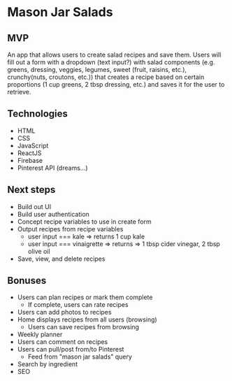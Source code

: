 # Mason Jar Salads

## MVP
An app that allows users to create salad recipes and save them. Users will fill out a form with a dropdown (text input?) with salad components (e.g. greens, dressing, veggies, legumes, sweet (fruit, raisins, etc.), crunchy(nuts, croutons, etc.)) that creates a recipe based on certain proportions (1 cup greens, 2 tbsp dressing, etc.) and saves it for the user to retrieve.

## Technologies
- HTML
- CSS
- JavaScript
- ReactJS
- Firebase
- Pinterest API (dreams...)

## Next steps
 - Build out UI
 - Build user authentication
 - Concept recipe variables to use in create form
 - Output recipes from recipe variables
   - user input === kale => returns 1 cup kale
   - user input === vinaigrette => returns => 1 tbsp cider vinegar, 2 tbsp olive oil
 - Save, view, and delete recipes


## Bonuses
- Users can plan recipes or mark them complete
  - If complete, users can rate recipes
- Users can add photos to recipes
- Home displays recipes from all users (browsing)
  - Users can save recipes from browsing
- Weekly planner
- Users can comment on recipes
- Users can pull/post from/to Pinterest
  - Feed from "mason jar salads" query
- Search by ingredient
- SEO
